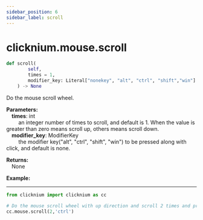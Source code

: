 ```yaml
---
sidebar_position: 6
sidebar_label: scroll
---
```


# clicknium.mouse.scroll

```python
def scroll(
        self,
        times = 1,
        modifier_key: Literal["nonekey", "alt", "ctrl", "shift","win"]  = ModifierKey.NoneKey
    ) -> None
```  

Do the mouse scroll wheel.

**Parameters:**  
    &emsp;**times**: int  
        &emsp;&emsp; an integer number of times to scroll, and default is 1. When the value is greater than zero means scroll up, others means scroll down.    
    &emsp;**modifier_key**: ModifierKey  
        &emsp;&emsp; the modifier key("alt", "ctrl", "shift", "win") to be pressed along with click, and default is none.    

**Returns:**  
    &emsp;None

**Example:**
***
```python
from clicknium import clicknium as cc

# Do the mouse scroll wheel with up direction and scroll 2 times and press along with modifier key "ctrl"
cc.mouse.scroll(2,'ctrl')

```